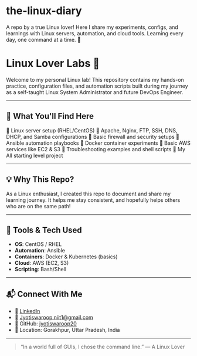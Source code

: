 # the-linux-diary
A repo by a true Linux lover! Here I share my experiments, configs, and learnings with Linux servers, automation, and cloud tools. Learning every day, one command at a time. 🐧
# Linux Lover Labs 🐧
Welcome to my personal Linux lab! This repository contains my hands-on practice, configuration files, and automation scripts built during my journey as a self-taught Linux System Administrator and future DevOps Engineer.

---

## 🔧 What You'll Find Here
🔹 Linux server setup (RHEL/CentOS)
🔹 Apache, Nginx, FTP, SSH, DNS, DHCP, and Samba configurations
🔹 Basic firewall and security setups
🔹 Ansible automation playbooks
🔹 Docker container experiments
🔹 Basic AWS services like EC2 & S3
🔹 Troubleshooting examples and shell scripts
🔹 My All starting level project

---

## 💡 Why This Repo?

As a Linux enthusiast, I created this repo to document and share my learning journey. It helps me stay consistent, and hopefully helps others who are on the same path!

---

## 🚀 Tools & Tech Used

- **OS**: CentOS / RHEL
- **Automation**: Ansible
- **Containers**: Docker & Kubernetes (basics)
- **Cloud**: AWS (EC2, S3)
- **Scripting**: Bash/Shell

---

## 📬 Connect With Me

- 🔗 [LinkedIn](https://www.linkedin.com/in/jyotiswaroop-tripathi-6551b9343)  
- 📧 Jyotiswaroop.niit1@gmail.com  
- 🐙 GitHub: [jyotiswaroop20](https://github.com/jyotiswaroop20)
- 📍 Location: Gorakhpur, Uttar Pradesh, India
---

> “In a world full of GUIs, I chose the command line.” — A Linux Lover

